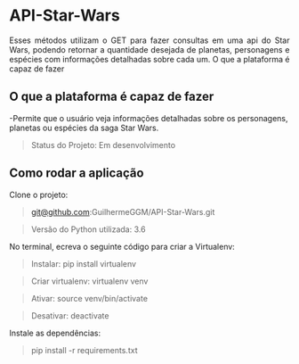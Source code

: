 # API-Star-Wars
<p align="justify">Esses métodos utilizam o GET para fazer consultas em uma api do Star Wars, podendo retornar a quantidade desejada de planetas, personagens e espécies com informações detalhadas sobre cada um.
O que a plataforma é capaz de fazer

## O que a plataforma é capaz de fazer
-Permite que o usuário veja informações detalhadas sobre os personagens, planetas ou espécies
da saga Star Wars.
> Status do Projeto: Em desenvolvimento

## Como rodar a aplicação
Clone o projeto:
>git@github.com:GuilhermeGGM/API-Star-Wars.git

  >Versão do Python utilizada: 3.6

No terminal, ecreva o seguinte código para criar a Virtualenv:
>Instalar: pip install virtualenv
  
>Criar virtualenv: virtualenv venv
  
>Ativar: source venv/bin/activate
  
>Desativar: deactivate

Instale as dependências:
>pip install -r requirements.txt
